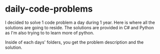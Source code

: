 # daily-code-problems
I decided to solve 1 code problem a day during 1 year. Here is where all the solutions are going to reside. The solutions are provided in C# and Python as I'm also trying to to learn more of python.

Inside of each days' folders, you get the problem description and the solution.
